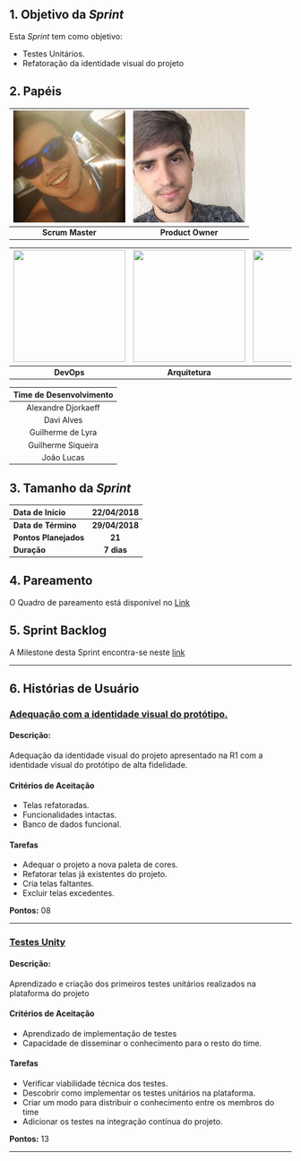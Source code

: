 ## 1. Objetivo da _Sprint_

<p align="justify">Esta <i>Sprint</i> tem como objetivo:</p>

- Testes Unitários.
- Refatoração da identidade visual do projeto


## 2. Papéis

| <img src="https://github.com/RomeuCarvalhoAntunes/2018.1-Reabilitacao-Motora/blob/master/docs/imagens/grupo/Romeu_Antunes.png?raw=true" width="200" height="200"/> |  <img src="https://github.com/RomeuCarvalhoAntunes/2018.1-Reabilitacao-Motora/blob/master/docs/imagens/grupo/Lucas_Malta.png?raw=true" width="200" height="200"/> |
|:--:|:--:|
| **Scrum Master** | **Product Owner** |

| <img src="https://github.com/fga-gpp-mds/2018.1-Reabilitacao-Motora/blob/development/docs/imagens/grupo/Victor_Moura.png?raw=true" width="200" height="200"/> | <img src="https://github.com/fga-gpp-mds/2018.1-Reabilitacao-Motora/blob/development/docs/imagens/grupo/Vitor_Falc%C3%A3o.png?raw=true" width="200" height="200"/> | <img src="https://github.com/fga-gpp-mds/2018.1-Reabilitacao-Motora/blob/development/docs/imagens/grupo/Arthur_Diniz.png?raw=true" width="200" height="200"/> |
|:--:|:--:|:--:|
| **DevOps** | **Arquitetura** | **Joker** |

| Time de Desenvolvimento |
|:--:|
| Alexandre Djorkaeff |
| Davi Alves |
| Guilherme de Lyra |
| Guilherme Siqueira |
| João Lucas |

## 3. Tamanho da _Sprint_

| Data de Início | 22/04/2018 |
|:--|:--:|
| **Data de Término** | **29/04/2018** |
| **Pontos Planejados** | **21**|
| **Duração** | **7 dias** |


## 4. Pareamento

O Quadro de pareamento está disponível no [Link](https://raw.githubusercontent.com/RomeuCarvalhoAntunes/2018.1-Reabilitacao-Motora/master/docs/imagens/Quadro%20de%20Pareamento/Quadro_de_Pareamento_Sprint07.png)



## 5. Sprint Backlog

A Milestone desta Sprint encontra-se neste [link](https://github.com/fga-gpp-mds/2018.1-Reabilitacao-Motora/milestone/8)

-------

## 6. Histórias de Usuário

### [Adequação com a identidade visual do protótipo.](https://github.com/fga-gpp-mds/2018.1-Reabilitacao-Motora/issues/149)

#### Descrição:
Adequação da identidade visual do projeto apresentado na R1 com a identidade visual do protótipo de alta fidelidade.

#### Critérios de Aceitação

- Telas refatoradas.
- Funcionalidades intactas.
- Banco de dados funcional.


#### Tarefas
- Adequar o projeto a nova paleta de cores.
- Refatorar telas já existentes do projeto.
- Cria telas faltantes.
- Excluir telas excedentes.

**Pontos:** 08

---

### [Testes Unity](https://github.com/fga-gpp-mds/2018.1-Reabilitacao-Motora/issues/148)

#### Descrição:
Aprendizado e criação dos primeiros testes unitários realizados na plataforma do projeto

#### Critérios de Aceitação
- Aprendizado de implementação de testes
- Capacidade de disseminar o conhecimento para o resto do time.


#### Tarefas
- Verificar viabilidade técnica dos testes.
- Descobrir como implementar os testes unitários na plataforma.
- Criar um modo para distribuir o conhecimento entre os membros do time
- Adicionar os testes na integração contínua do projeto.

**Pontos:** 13

---
